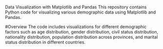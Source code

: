 Data Visualization with Matplotlib and Pandas This repository contains Python code for visualizing various demographic data using Matplotlib and Pandas.

#Overview The code includes visualizations for different demographic factors such as age distribution, gender distribution, civil status distribution, nationality distribution, population distribution across provinces, and marital status distribution in different countries.
